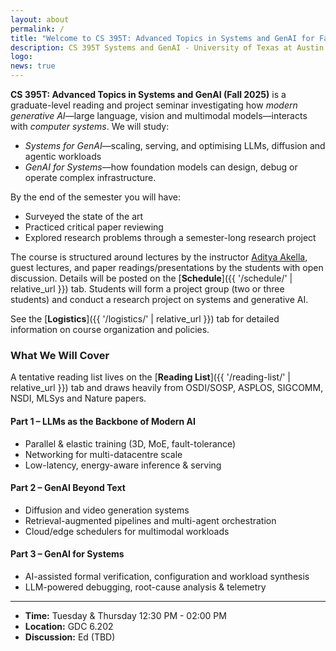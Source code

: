 ```yaml
---
layout: about
permalink: /
title: "Welcome to CS 395T: Advanced Topics in Systems and GenAI for Fall 2025!"
description: CS 395T Systems and GenAI - University of Texas at Austin
logo: 
news: true
---
```


**CS 395T: Advanced Topics in Systems and GenAI (Fall 2025)** is a graduate-level reading and project seminar investigating how *modern generative AI*—large language, vision and multimodal models—interacts with *computer systems*. We will study:
 * _Systems for GenAI_—scaling, serving, and optimising LLMs, diffusion and agentic workloads
 * _GenAI for Systems_—how foundation models can design, debug or operate complex infrastructure.

By the end of the semester you will have:
 * Surveyed the state of the art
 * Practiced critical paper reviewing
 * Explored research problems through a semester-long research project

The course is structured around lectures by the instructor [Aditya Akella](https://www.cs.utexas.edu/~akella/), guest lectures, and paper readings/presentations by the students with open discussion. Details will be posted on the [**Schedule**]({{ '/schedule/' | relative_url }}) tab.  Students will form a project group (two or three students) and conduct a research project on systems and generative AI.

See the [**Logistics**]({{ '/logistics/' | relative_url }}) tab for detailed information on course organization and policies.

### What We Will Cover

A tentative reading list lives on the [**Reading List**]({{ '/reading-list/' | relative_url }}) tab and draws heavily from OSDI/SOSP, ASPLOS, SIGCOMM, NSDI, MLSys and Nature papers.

#### Part 1 – LLMs as the Backbone of Modern AI  
* Parallel & elastic training (3D, MoE, fault-tolerance)  
* Networking for multi-datacentre scale  
* Low-latency, energy-aware inference & serving

#### Part 2 – GenAI Beyond Text  
* Diffusion and video generation systems  
* Retrieval-augmented pipelines and multi-agent orchestration  
* Cloud/edge schedulers for multimodal workloads

#### Part 3 – GenAI for Systems  
* AI-assisted formal verification, configuration and workload synthesis
* LLM-powered debugging, root-cause analysis & telemetry

***

- **Time:** Tuesday & Thursday 12:30 PM - 02:00 PM
- **Location:** GDC 6.202
- **Discussion:** Ed (TBD) <!--- [Ed](https://edstem.org/us/courses/71813){:target="\_blank"}--->
